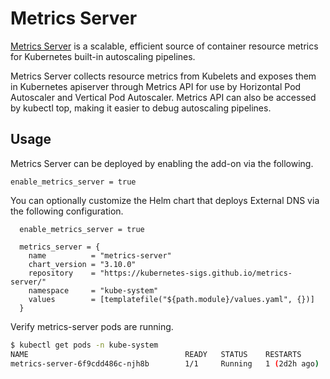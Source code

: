 # Metrics Server

[Metrics Server](https://github.com/kubernetes-sigs/metrics-server) is a scalable, efficient source of container resource metrics for Kubernetes built-in autoscaling pipelines.

Metrics Server collects resource metrics from Kubelets and exposes them in Kubernetes apiserver through Metrics API for use by Horizontal Pod Autoscaler and Vertical Pod Autoscaler. Metrics API can also be accessed by kubectl top, making it easier to debug autoscaling pipelines.

## Usage

Metrics Server can be deployed by enabling the add-on via the following.

```hcl
enable_metrics_server = true
```

You can optionally customize the Helm chart that deploys External DNS via the following configuration.

```hcl
  enable_metrics_server = true

  metrics_server = {
    name          = "metrics-server"
    chart_version = "3.10.0"
    repository    = "https://kubernetes-sigs.github.io/metrics-server/"
    namespace     = "kube-system"
    values        = [templatefile("${path.module}/values.yaml", {})]
  }
```

Verify metrics-server pods are running.

```sh
$ kubectl get pods -n kube-system
NAME                                   READY   STATUS    RESTARTS       AGE
metrics-server-6f9cdd486c-njh8b        1/1     Running   1 (2d2h ago)   2d7h
```

